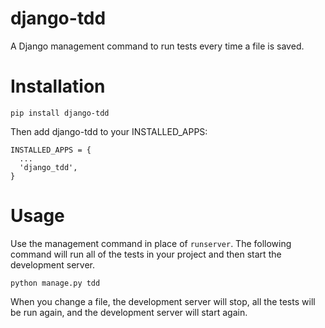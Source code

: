 django-tdd
==========

A Django management command to run tests every time a file is saved.

Installation
===

    pip install django-tdd

Then add django-tdd to your INSTALLED_APPS:

    INSTALLED_APPS = {
      ...
      'django_tdd',
    }

Usage
===

Use the management command in place of `runserver`. The following command will run all of the tests in your project and then start the development server.

    python manage.py tdd

When you change a file, the development server will stop, all the tests will be run again, and the development server will start again.
